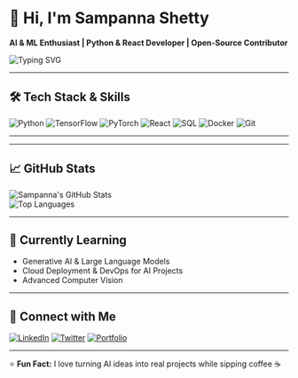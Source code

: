 # 👋 Hi, I'm Sampanna Shetty
**AI & ML Enthusiast | Python & React Developer | Open-Source Contributor**  

![Typing SVG](https://readme-typing-svg.demolab.com?font=Fira+Code&size=24&pause=1000&color=00FF00&width=500&lines=Building+Intelligent+AI+Solutions...;Exploring+Generative+AI+%26+Cloud...;Sharing+My+Projects+and+Learning!)

---

## 🛠 Tech Stack & Skills

![Python](https://img.shields.io/badge/Python-3776AB?style=for-the-badge&logo=python&logoColor=white)
![TensorFlow](https://img.shields.io/badge/TensorFlow-FF6F00?style=for-the-badge&logo=tensorflow&logoColor=white)
![PyTorch](https://img.shields.io/badge/PyTorch-EE4C2C?style=for-the-badge&logo=pytorch&logoColor=white)
![React](https://img.shields.io/badge/React-61DAFB?style=for-the-badge&logo=react&logoColor=white)
![SQL](https://img.shields.io/badge/SQL-4479A1?style=for-the-badge&logo=mysql&logoColor=white)
![Docker](https://img.shields.io/badge/Docker-2496ED?style=for-the-badge&logo=docker&logoColor=white)
![Git](https://img.shields.io/badge/Git-F05032?style=for-the-badge&logo=git&logoColor=white)

---


---

## 📈 GitHub Stats

![Sampanna's GitHub Stats](https://github-readme-stats.vercel.app/api?username=SAMSHETTY0806&show_icons=true&theme=radical&hide_border=true)  
![Top Languages](https://github-readme-stats.vercel.app/api/top-langs/?username=SAMSHETTY0806&layout=compact&theme=radical&hide_border=true)

---

## 🌱 Currently Learning
- Generative AI & Large Language Models  
- Cloud Deployment & DevOps for AI Projects  
- Advanced Computer Vision  

---

## 💬 Connect with Me
[![LinkedIn](https://img.shields.io/badge/LinkedIn-0A66C2?style=for-the-badge&logo=linkedin&logoColor=white)](YOUR_LINKEDIN)
[![Twitter](https://img.shields.io/badge/Twitter-1DA1F2?style=for-the-badge&logo=twitter&logoColor=white)](YOUR_TWITTER)
[![Portfolio](https://img.shields.io/badge/Portfolio-FF6F61?style=for-the-badge&logo=about.me&logoColor=white)](YOUR_PORTFOLIO)

---

⭐ **Fun Fact:** I love turning AI ideas into real projects while sipping coffee ☕
